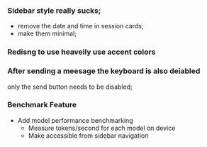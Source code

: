 ### Sidebar style really sucks;
- remove the date and time in session cards;
- make them minimal;

### Redisng to use heaveily use accent colors

### After sending a meesage the keyboard is also deiabled
only the send button needs to be disabled;

### Benchmark Feature
- Add model performance benchmarking
  - Measure tokens/second for each model on device
  - Make accessible from sidebar navigation
